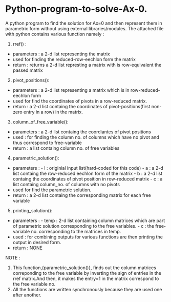# Python-program-to-solve-Ax-0.
A python program to find the solution for Ax=0 and then represent them in parametric form without using external libraries/modules.
The attached file with python contains various function namely : 
1. rref() : 
- parameters : a 2-d list representing the matrix
- used for finding the reduced-row-eechlon form the matrix
- return : returns a 2-d list represting a matrix with is row-equivalent the passed matrix
2. pivot_positions():
- parameters : a 2-d list representing a matrix which is in row-reduced-eechlon form
- used for find the coordinates of pivots in a row-reduced matrix.
- return : a 2-d list containg the coordinates of pivot-positions(first non-zero entry in a row) in the matrix.
3. column_of_free_variable():
- parameters : a 2-d list containg the coordiantes of pivot positions
- used : for finding the column no. of columns which have no pivot and thus correspond to free-variable
- return : a list containg column no. of free variables
4. parametric_solution():
- parameters : - l : originial input list(hard-coded for this code)
               - a : a 2-d list containg the row-reduced eechlon form of the matrix
               - b : a 2-d list containg the coordinates of pivot position in row-reduced matrix
               - c : a list containg column_no. of columns with no pivots
- used for find the parametric solution.
- return : a 2-d list containg the corresponding matrix for each free variable
5. printing_solution():
 - parameters : - temp : 2-d list containing column matrices which are part of parametric solution corresponding to the free variables.
                - c : the free-variable no. corresponding to the matrices in temp.
- used : for combining outputs for various functions are then printing the output in desired form.
- return : NONE


NOTE : 
1. This function,{parametric_solution()}, finds out the column matrices correponding to the free variable by inverting the sign of entries in the rref matrix.And then, it makes the entry=1 in the matrix correspond to the free variable no.
2. All the functions are written synchronously because they are used one after another.

